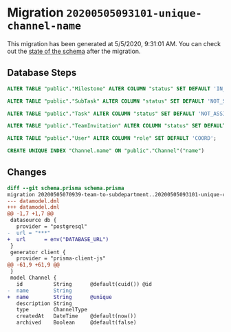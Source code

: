 # Migration `20200505093101-unique-channel-name`

This migration has been generated at 5/5/2020, 9:31:01 AM.
You can check out the [state of the schema](./schema.prisma) after the migration.

## Database Steps

```sql
ALTER TABLE "public"."Milestone" ALTER COLUMN "status" SET DEFAULT 'IN_PROGRESS';

ALTER TABLE "public"."SubTask" ALTER COLUMN "status" SET DEFAULT 'NOT_STARTED';

ALTER TABLE "public"."Task" ALTER COLUMN "status" SET DEFAULT 'NOT_ASSIGNED';

ALTER TABLE "public"."TeamInvitation" ALTER COLUMN "status" SET DEFAULT 'NO_RESPONSE';

ALTER TABLE "public"."User" ALTER COLUMN "role" SET DEFAULT 'COORD';

CREATE UNIQUE INDEX "Channel.name" ON "public"."Channel"("name")
```

## Changes

```diff
diff --git schema.prisma schema.prisma
migration 20200505070939-team-to-subdepartment..20200505093101-unique-channel-name
--- datamodel.dml
+++ datamodel.dml
@@ -1,7 +1,7 @@
 datasource db {
   provider = "postgresql"
-  url = "***"
+  url      = env("DATABASE_URL")
 }
 generator client {
   provider = "prisma-client-js"
@@ -61,9 +61,9 @@
 }
 model Channel {
   id          String      @default(cuid()) @id
-  name        String
+  name        String      @unique
   description String
   type        ChannelType
   createdAt   DateTime    @default(now())
   archived    Boolean     @default(false)
```


